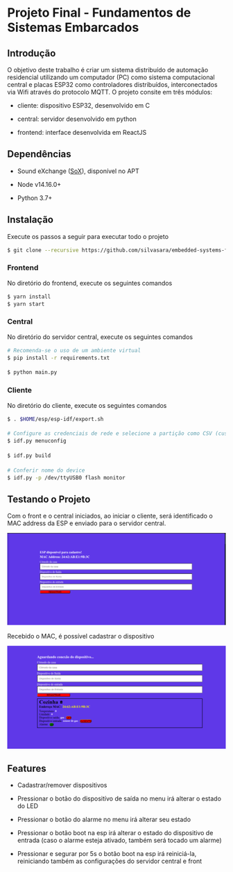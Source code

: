 # Projeto Final - Fundamentos de Sistemas Embarcados

## Introdução

O objetivo deste trabalho é criar um sistema distribuído de automação residencial utilizando um computador (PC) como sistema computacional central e placas ESP32 como controladores distribuídos, interconectados via Wifi através do protocolo MQTT. O projeto consite em três módulos:

* cliente: dispositivo ESP32, desenvolvido em C

* central: servidor desenvolvido em python

* frontend: interface desenvolvida em ReactJS


## Dependências

* Sound eXchange ([SoX](https://at.projects.genivi.org/wiki/display/PROJ/Installation+of+SoX+on+different+Platforms)), disponível no APT

* Node v14.16.0+

* Python 3.7+

## Instalação

Execute os passos a seguir para executar todo o projeto


```bash
$ git clone --recursive https://github.com/silvasara/embedded-systems-final-project
```

### Frontend

No diretório do frontend, execute os seguintes comandos

```bash
$ yarn install
$ yarn start
```

### Central

No diretório do servidor central, execute os seguintes comandos

```bash
# Recomenda-se o uso de um ambiente virtual
$ pip install -r requirements.txt

$ python main.py
```

### Cliente

No diretório do cliente, execute os seguintes comandos

```bash
$ . $HOME/esp/esp-idf/export.sh

# Configure as credenciais de rede e selecione a partição como CSV (custom partition table CSV)
$ idf.py menuconfig

$ idf.py build

# Conferir nome do device
$ idf.py -p /dev/ttyUSB0 flash monitor
```


## Testando o Projeto

Com o front e o central iniciados, ao iniciar o cliente, será identificado o MAC address da ESP e enviado para o servidor central.


![mac_inicial](images/mac_inicial.png)


Recebido o MAC, é possível cadastrar o dispositivo

![cadastro](images/register.png)

## Features

* Cadastrar/remover dispositivos

* Pressionar o botão do dispositívo de saída no menu irá alterar o estado do LED

* Pressionar o botão do alarme no menu irá alterar seu estado

* Pressionar o botão boot na esp irá alterar o estado do dispositivo de entrada (caso o alarme esteja ativado, também será tocado um alarme)

* Pressionar e segurar por 5s o botão boot na esp irá reiniciá-la, reiniciando também as configurações do servidor central e front



